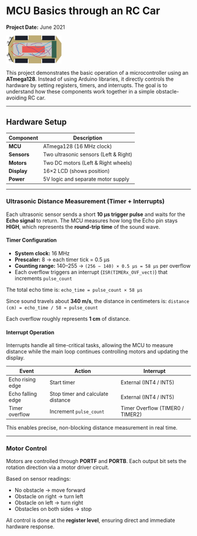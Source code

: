 # MCU Basics through an RC Car

**Project Date:** June 2021

<img src="assets/rc_car.png" alt="RC Car Overview" width="30%"/>

This project demonstrates the basic operation of a microcontroller using an **ATmega128**.
Instead of using Arduino libraries, it directly controls the hardware by setting registers, timers, and interrupts.
The goal is to understand how these components work together in a simple obstacle-avoiding RC car.

---

## Hardware Setup

| Component   | Description                           |
| ----------- | ------------------------------------- |
| **MCU**     | ATmega128 (16 MHz clock)              |
| **Sensors** | Two ultrasonic sensors (Left & Right) |
| **Motors**  | Two DC motors (Left & Right wheels)   |
| **Display** | 16×2 LCD (shows position)             |
| **Power**   | 5V logic and separate motor supply    |

---

### Ultrasonic Distance Measurement (Timer + Interrupts)

Each ultrasonic sensor sends a short **10 µs trigger pulse** and waits for the **Echo signal** to return.
The MCU measures how long the Echo pin stays **HIGH**, which represents the **round-trip time** of the sound wave.

#### Timer Configuration

* **System clock:** 16 MHz
* **Prescaler:** 8 → each timer tick = 0.5 µs
* **Counting range:** 140–255 → `(256 − 140) × 0.5 µs = 58 µs` per overflow
* Each overflow triggers an interrupt (`ISR(TIMERx_OVF_vect)`) that increments `pulse_count`

The total echo time is:
`echo_time = pulse_count × 58 µs`

Since sound travels about **340 m/s**, the distance in centimeters is:
`distance (cm) = echo_time / 58 ≈ pulse_count`

Each overflow roughly represents **1 cm** of distance.

#### Interrupt Operation

Interrupts handle all time-critical tasks, allowing the MCU to measure distance
while the main loop continues controlling motors and updating the display.

| Event             | Action                            | Interrupt                        |
| ----------------- | --------------------------------- | -------------------------------- |
| Echo rising edge  | Start timer                       | External (INT4 / INT5)           |
| Echo falling edge | Stop timer and calculate distance | External (INT4 / INT5)           |
| Timer overflow    | Increment `pulse_count`           | Timer Overflow (TIMER0 / TIMER2) |

This enables precise, non-blocking distance measurement in real time.

---

### Motor Control

Motors are controlled through **PORTF** and **PORTB**.
Each output bit sets the rotation direction via a motor driver circuit.

Based on sensor readings:

* No obstacle → move forward
* Obstacle on right → turn left
* Obstacle on left → turn right
* Obstacles on both sides → stop

All control is done at the **register level**, ensuring direct and immediate hardware response.
